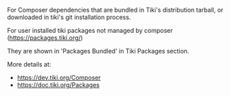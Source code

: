 For Composer dependencies that are bundled in Tiki's distribution tarball, or downloaded in tiki's git installation process.

For user installed tiki packages not managed by composer (https://packages.tiki.org/)

They are shown in 'Packages Bundled' in Tiki Packages section.

More details at:
 * https://dev.tiki.org/Composer
 * https://doc.tiki.org/Packages 
 